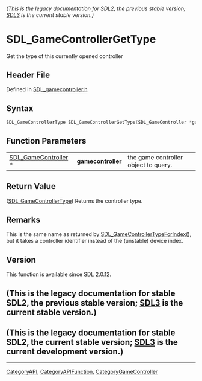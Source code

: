 ###### (This is the legacy documentation for SDL2, the previous stable version; [SDL3](https://wiki.libsdl.org/SDL3/) is the current stable version.)
# SDL_GameControllerGetType

Get the type of this currently opened controller

## Header File

Defined in [SDL_gamecontroller.h](https://github.com/libsdl-org/SDL/blob/SDL2/include/SDL_gamecontroller.h)

## Syntax

```c
SDL_GameControllerType SDL_GameControllerGetType(SDL_GameController *gamecontroller);
```

## Function Parameters

|                                            |                    |                                      |
| ------------------------------------------ | ------------------ | ------------------------------------ |
| [SDL_GameController](SDL_GameController) * | **gamecontroller** | the game controller object to query. |

## Return Value

([SDL_GameControllerType](SDL_GameControllerType)) Returns the controller
type.

## Remarks

This is the same name as returned by
[SDL_GameControllerTypeForIndex](SDL_GameControllerTypeForIndex)(), but it
takes a controller identifier instead of the (unstable) device index.

## Version

This function is available since SDL 2.0.12.

## (This is the legacy documentation for stable SDL2, the previous stable version; [SDL3](https://wiki.libsdl.org/SDL3/) is the current stable version.)



## (This is the legacy documentation for stable SDL2, the current stable version; [SDL3](https://wiki.libsdl.org/SDL3/) is the current development version.)



----
[CategoryAPI](CategoryAPI), [CategoryAPIFunction](CategoryAPIFunction), [CategoryGameController](CategoryGameController)

